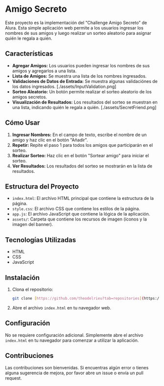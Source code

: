 # Amigo Secreto

Este proyecto es la implementación del "Challenge Amigo Secreto" de Alura. Esta simple aplicación web permite a los usuarios ingresar los nombres de sus amigos y luego realizar un sorteo aleatorio para asignar quién le regala a quién.

## Características

* **Agregar Amigos:** Los usuarios pueden ingresar los nombres de sus amigos y agregarlos a una lista.
* **Lista de Amigos:** Se muestra una lista de los nombres ingresados.
* **Validaciones de Datos de Entrada:** Se muestra algunas validaciónes de los datos ingresados.
[./assets/InputValidation.png]
* **Sorteo Aleatorio:** Un botón permite realizar el sorteo aleatorio de los amigos secretos.
* **Visualización de Resultados:** Los resultados del sorteo se muestran en una lista, indicando quién le regala a quién.
[./assets/SecretFriend.png]

## Cómo Usar

1.  **Ingresar Nombres:** En el campo de texto, escribe el nombre de un amigo y haz clic en el botón "Añadir".
2.  **Repetir:** Repite el paso 1 para todos los amigos que participarán en el sorteo.
3.  **Realizar Sorteo:** Haz clic en el botón "Sortear amigo" para iniciar el sorteo.
4.  **Ver Resultados:** Los resultados del sorteo se mostrarán en la lista de resultados.

## Estructura del Proyecto

* `index.html`: El archivo HTML principal que contiene la estructura de la página.
* `style.css`: El archivo CSS que contiene los estilos de la página.
* `app.js`: El archivo JavaScript que contiene la lógica de la aplicación.
* `assets/`: Carpeta que contiene los recursos de imagen (íconos y la imagen del banner).

## Tecnologías Utilizadas

* HTML
* CSS
* JavaScript

## Instalación

1.  Clona el repositorio:

    ```bash
    git clone [https://github.com/theodelrieu?tab=repositories](https://github.com/theodelrieu?tab=repositories)
    ```

2.  Abre el archivo `index.html` en tu navegador web.

## Configuración

No se requiere configuración adicional. Simplemente abre el archivo `index.html` en tu navegador para comenzar a utilizar la aplicación.

## Contribuciones

Las contribuciones son bienvenidas. Si encuentras algún error o tienes alguna sugerencia de mejora, por favor abre un issue o envía un pull request.
